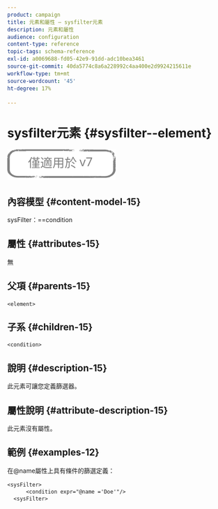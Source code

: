 ```yaml
---
product: campaign
title: 元素和屬性 — sysfilter元素
description: 元素和屬性
audience: configuration
content-type: reference
topic-tags: schema-reference
exl-id: a0069688-fd05-42e9-91dd-adc10bea3461
source-git-commit: 40da5774c8a6a228992c4aa400e2d9924215611e
workflow-type: tm+mt
source-wordcount: '45'
ht-degree: 17%

---
```


# sysfilter元素 {#sysfilter--element}

![](../../../assets/v7-only.svg)

## 內容模型 {#content-model-15}

sysFilter：==condition

## 屬性 {#attributes-15}

無

## 父項 {#parents-15}

`<element>`

## 子系 {#children-15}

`<condition>`

## 說明 {#description-15}

此元素可讓您定義篩選器。

## 屬性說明 {#attribute-description-15}

此元素沒有屬性。

## 範例 {#examples-12}

在@name屬性上具有條件的篩選定義：

```
<sysFilter>
      <condition expr="@name ='Doe'"/>
  <sysFilter>
```
